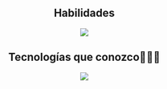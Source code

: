 

<!-- Most Used Languages and Technologies Section -->
<div align="center">
  <!-- Most Used Languages -->
  <div>
    <h2 style="center: inline-block">Habilidades</h2>
    <img align="center" src="https://github-readme-stats.anuraghazra1.vercel.app/api/top-langs/?username=dalvarez-2022277&theme=dark&hide_border=false&no-bg=true&no-frame=true&langs_count=100"/>
  </div>
  
  <!-- Technologies That I Know -->
  <div>
    <h2 style="center: inline-block">Tecnologías que conozco👨🏻‍💻</h2>
    <a href="https://skillicons.dev">
      <img src="https://skillicons.dev/icons?i=git,css,discord,express,figma,github,html,java,js,linux,mongodb,mysql,nextjs,nodejs,postman,react,tailwind,vscode,line=14" />
    </a>
  </div>
</div>

